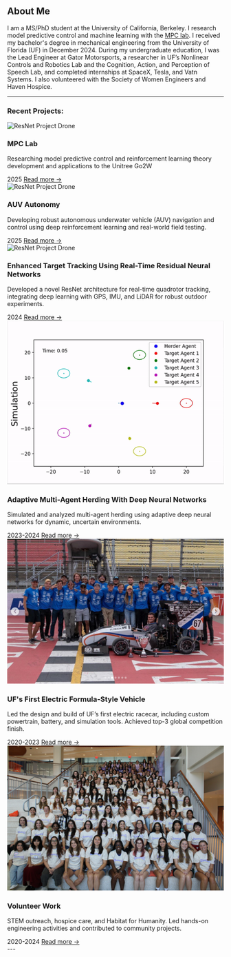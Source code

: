 ## About Me

I am a MS/PhD student at the University of California, Berkeley. I research model predictive control and machine learning with the [MPC lab](https://sites.google.com/berkeley.edu/mpc-lab). I received my bachelor's degree in mechanical engineering from the University of Florida (UF) in December 2024. During my undergraduate education, I was the Lead Engineer at Gator Motorsports, a researcher in UF’s Nonlinear Controls and Robotics Lab and the Cognition, Action, and Perception of Speech Lab, and completed internships at SpaceX, Tesla, and Vatn Systems. I also volunteered with the Society of Women Engineers and Haven Hospice.

---

### Recent Projects:
<div class="projects-scroll">
  <div class="project-card">
    <img src="/images/mpc.gif" alt="ResNet Project Drone" />
    <h3>MPC Lab</h3>
    <p>Researching model predictive control and reinforcement learning theory development and applications to the Unitree Go2W </p>
    <div class="project-meta">
      <span class="project-date">2025</span>
      <a class="read-more" href="/mpc/">Read more →</a>
    </div>
  </div>
  <div class="project-card">
    <img src="/images/vatn.gif" alt="ResNet Project Drone" />
    <h3>AUV Autonomy</h3>
    <p>Developing robust autonomous underwater vehicle (AUV) navigation and control using deep reinforcement learning and real-world field testing.</p>
    <div class="project-meta">
      <span class="project-date">2025</span>
      <a class="read-more" href="/vatn/">Read more →</a>
    </div>
  </div>
  <div class="project-card">
    <img src="/images/drone.gif" alt="ResNet Project Drone" />
    <h3>Enhanced Target Tracking Using Real-Time Residual Neural Networks</h3>
    <p>Developed a novel ResNet architecture for real-time quadrotor tracking, integrating deep learning with GPS, IMU, and LiDAR for robust outdoor experiments.</p>
    <div class="project-meta">
      <span class="project-date">2024</span>
      <a class="read-more" href="/ResNet/">Read more →</a>
    </div>
  </div>
  <div class="project-card">
    <img src="/images/herding.gif" alt="DNN Herding Simulation" />
    <h3>Adaptive Multi-Agent Herding With Deep Neural Networks</h3>
    <p>Simulated and analyzed multi-agent herding using adaptive deep neural networks for dynamic, uncertain environments.</p>
    <div class="project-meta">
      <span class="project-date">2023-2024</span>
      <a class="read-more" href="/DNN/">Read more →</a>
    </div>
  </div>
  <div class="project-card">
    <img src="/images/gms.png" alt="Gator Motorsports EV" />
    <h3>UF's First Electric Formula-Style Vehicle</h3>
    <p>Led the design and build of UF’s first electric racecar, including custom powertrain, battery, and simulation tools. Achieved top-3 global competition finish.</p>
    <div class="project-meta">
      <span class="project-date">2020-2023</span>
      <a class="read-more" href="/GMS/">Read more →</a>
    </div>
  </div>
  <div class="project-card">
    <img src="/images/swe.jpg" alt="Volunteer Work" />
    <h3>Volunteer Work</h3>
    <p>STEM outreach, hospice care, and Habitat for Humanity. Led hands-on engineering activities and contributed to community projects.</p>
    <div class="project-meta">
      <span class="project-date">2020-2024</span>
      <a class="read-more" href="/volunteer/">Read more →</a>
    </div>
  </div>
</div>
---
